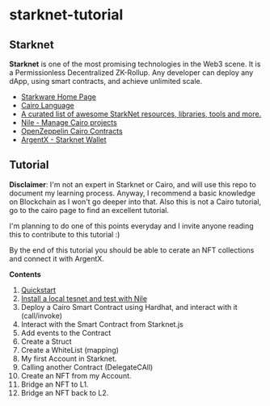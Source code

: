 # starknet-tutorial

## Starknet
**Starknet** is one of the most promising technologies in the Web3 scene. It is a Permissionless Decentralized ZK-Rollup. Any developer can deploy any dApp, using smart contracts, and achieve unlimited scale.

- [Starkware Home Page](https://starkware.co/)
- [Cairo Language](https://www.cairo-lang.org/)
- [A curated list of awesome StarkNet resources, libraries, tools and more.](https://github.com/gakonst/awesome-starknet)
- [Nile - Manage Cairo projects](https://github.com/OpenZeppelin/nile)
- [OpenZeppelin Cairo Contracts](https://github.com/OpenZeppelin/cairo-contracts)
- [ArgentX - Starknet Wallet](https://chrome.google.com/webstore/detail/argent-x-starknet-wallet/dlcobpjiigpikoobohmabehhmhfoodbb)

## Tutorial
**Disclaimer**: I'm not an expert in Starknet or Cairo, and will use this repo to document my learning process. Anyway, I recommend a basic knowledge on Blockchain as I won't go deeper into that. Also this is not a Cairo tutorial, go to the cairo page to find an excellent tutorial.

I'm planning to do one of this points everyday and I invite anyone reading this to contribute to this tutorial :)

By the end of this tutorial you should be able to cerate an NFT collections and connect it with ArgentX.

**Contents**

1. [Quickstart](./tutorial/1.environment-setup.md)
2. [Install a local tesnet and test with Nile](./tutorial/2.local-testnet.md)
3. Deploy a Cairo Smart Contract using Hardhat, and interact with it (call/invoke)
4. Interact with the Smart Contract from Starknet.js
5. Add events to the Contract
6. Create a Struct
7. Create a WhiteList (mapping)
8. My first Account in Starknet.
9. Calling another Contract (DelegateCAll)
10. Create an NFT from my Account.
11. Bridge an NFT to L1.
12. Bridge an NFT back to L2.
